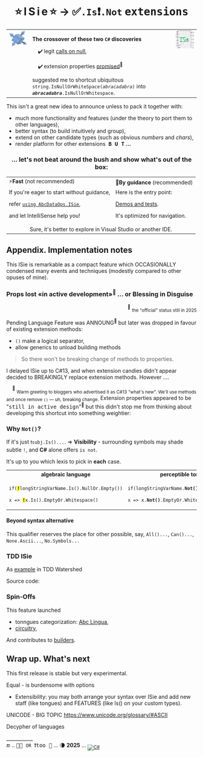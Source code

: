 <h1 align="center">⭐&thinsp;I&thinsp;S&thinsp;i&thinsp;e&thinsp;⭐ &rarr; ✅<code>.Is</code>❗<code><samp>.Not</samp></code> <samp>extensions</samp></h1>

<table><tr valign="top"><td><picture><img width="250px" src="../../../_rsc/img/ISie.jpg" alt="&nbsp;&nbsp;I&thinsp;S&thinsp;i&thinsp;e&nbsp;&nbsp;extensions"/></picture></td><td>
<p><b>The crossover of these two <code>C#</code> discoveries</b></p>
<div>&nbsp;&nbsp;&nbsp;&nbsp;✔️&thinsp;legit <a href="../../../frames/README+/calls_on_null.md">calls on null</a>,</div>
<p>&nbsp;&nbsp;&nbsp;&nbsp;✔️&thinsp;extension properties <a href="https://github.com/dotnet/roslyn/issues/11159">promised</a><sup>📨</sup></p>
<div>suggested me to shortcut ubiquitous <code>string.IsNullOrWhiteSpace(<i>abracadabra</i>)</code> into <code><i><b>abracadabra</b></i>.IsNullOrWhitespace</code>.</div>
</td><td><picture><img width="250px" src="../../../_rsc/img/_nav/tiles/ISieCircuitry_200px.jpg" alt="&nbsp;&nbsp;I&thinsp;S&thinsp;i&thinsp;e&nbsp;&nbsp;extensions"/></picture></td></tr></table>

This isn't a great new idea to announce unless to pack it together with:

+ much more functionality and features (under the theory to port them to other languages),
+ better syntax (to build intuitively and group),
+ extend on other candidate types (such as obvious _numbers_ and _chars_),
+ render platform for other extensions&nbsp;&nbsp;**<samp>B&thinsp;U&thinsp;T</samp> ...**

<h3 align="center">... let's not beat around the bush and show what's out of the box:</h3>

<table align="center"><tr></tr><tr><td>⚡<b>Fast</b> (not recommended)</td><td>🧪<b>By guidance</b> (recommended)</td></tr>
  <tr valign="top"><td>
  <div>If you're eager to start without guidance,</div>
  <p>refer <a href="../../../../src/TuttiFrutti/AbcDataOps/ISie"><code>using AbcDataOps.ISie</code></a>,</p>
  <p>and let IntelliSense help you!</p>
</td><td>
  <div>Here is the entry point:</div>
  <p><a href="../../../../src/TuttiFrutti/AbcShortcutsTests/ISie">Demos and tests</a>.</p>
  <p>It's optimized for navigation.</p>
</td></tr><tr><td colspan="2" align="center">Sure, it's better to explore in Visual Studio or another IDE.</td></tr></table>

## Appendix. Implementation notes

This ISie is remarkable as a compact feature which OCCASIONALLY condensed many events and techniques (modestly compared to other opuses of mine).

### Props lost «in active development»<sup>📨</sup> ... or Blessing in Disguise

<p align="right"><sup>📨</sup> <sub>the "official" status still in 2025</sub></p>

Pending Language Feature was ANNOUNG<sup>🙋</sup> but later was dropped in favour of existing extension methods:

+ `()` make a logical separator,
+ allow generics to unload building methods

> So there won't be breaking change of methods to properties.

I delayed ISie up to C#13, and when extension candies didn't appear decided to BREAKINGLY replace extension methods. However .... 

&nbsp;&nbsp;&nbsp;&nbsp;<sup>🙋</sup> <sub>Warm greeting to bloggers who advertised it as C#13 "what's new". We'll use methods and once remove `()` &mdash; uh, breaking change.</sub> 
Extension properties appeared to be "<samp>still in active design</samp>"<sup>🙋</sup> but this didn't stop me from thinking about developing this shortcut into something weightier:

### Why `Not()`?

If it's just <code>❗subj.Is()...</code>. &rArr; **Visibility** - surrounding symbols may shade subtle `!`, and **C#** alone offers `is not`. 

It's up to you which lexis to pick in **each** case.

<table><tr><td align="center"><b>algebraic language</b></td><td align="center"><b>perceptible tongue</b></td></tr><tr><td>
<p><code>if(<mark><b>!</b></mark>longStringVarName.Is().NullOr.Empty())</code></p>
<p><code>x => <mark><b>!</b></mark>x.Is().EmptyOr.Whitespace()</code></td></p>
<td>
<p><code>if(longStringVarName.<b>Not()</b>.NullOr.Empty())</code></p>
<p><code>x => x.<b>Not()</b>.EmptyOr.Whitespace()</code></p>
</td></tr></table>

#### Beyond syntax alternative

This qualifier reserves the place for other possible, say, `All()...`, `Can()...`, `None.Ascii...`, `No.Symbols...`  

### TDD ISie

As [example](https://github.com/Kyriosity/read-write/blob/main/README+/software/tests/asDrive/README+/TDD-Watershed/README.md#TDD-ISie) in TDD Watershed

Source code:

### Spin-Offs

This feature launched 

+ tonngues categorization: [Abc Lingua](../../../../src/TuttiFrutti/Abc/Lingua),
+ [circuitry](../../../techniques/README+/circuitry),

And contributes to [builders](../../../techniques/README+/builders).

## Wrap up. What's next

This first release is stable but very experimental.

Equal - is burdensome with options

+ Extensibility: you may both arrange your syntax over ISie and add new staff (like tongues) and FEATURES (like Is() on your custom types).

UNICODE - BIG TOPIC https://www.unicode.org/glossary/#ASCII

Decypher of languages

\___________\
🔚 .. <samp>🐝🐝 <code>OR</code> ❗too 🐝</samp> ... 🌘 **2025** ... <sub>[![C#](https://custom-icon-badges.demolab.com/badge/C%23-but_for_all-orangered.svg?logo=cshrp&logoColor=white&color=turquose)](#)</sub>
